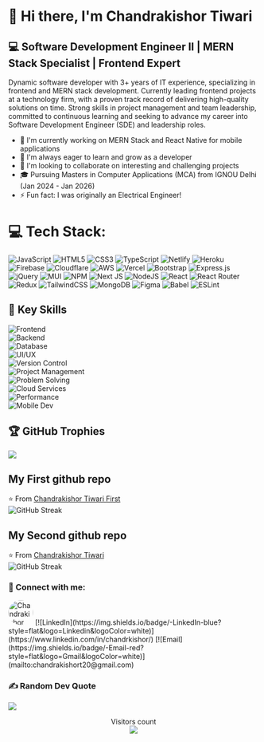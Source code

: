 # 👋 Hi there, I'm Chandrakishor Tiwari

## 💻 Software Development Engineer II | MERN Stack Specialist | Frontend Expert

Dynamic software developer with 3+ years of IT experience, specializing in frontend and MERN stack development. Currently leading frontend projects at a technology firm, with a proven track record of delivering high-quality solutions on time. Strong skills in project management and team leadership, committed to continuous learning and seeking to advance my career into Software Development Engineer (SDE) and leadership roles.

- 🔭 I'm currently working on MERN Stack and React Native for mobile applications
- 🌱 I'm always eager to learn and grow as a developer
- 👯 I'm looking to collaborate on interesting and challenging projects
- 🎓 Pursuing Masters in Computer Applications (MCA) from IGNOU Delhi (Jan 2024 - Jan 2026)
- ⚡ Fun fact: I was originally an Electrical Engineer!

# 💻 Tech Stack:
![JavaScript](https://img.shields.io/badge/-JavaScript-black?style=flat-square&logo=javascript)
![HTML5](https://img.shields.io/badge/-HTML5-black?style=flat-square&logo=html5&logoColor=white)
![CSS3](https://img.shields.io/badge/-CSS3-black?style=flat-square&logo=css3)
![TypeScript](https://img.shields.io/badge/-TypeScript-black?style=flat-square&logo=typescript)
![Netlify](https://img.shields.io/badge/-Netlify-black?style=flat-square&logo=netlify)
![Heroku](https://img.shields.io/badge/-Heroku-black?style=flat-square&logo=heroku)
![Firebase](https://img.shields.io/badge/-Firebase-black?style=flat-square&logo=firebase)
![Cloudflare](https://img.shields.io/badge/-Cloudflare-black?style=flat-square&logo=cloudflare)
![AWS](https://img.shields.io/badge/-AWS-black?style=flat-square&logo=amazon-aws)
![Vercel](https://img.shields.io/badge/-Vercel-black?style=flat-square&logo=vercel)
![Bootstrap](https://img.shields.io/badge/-Bootstrap-black?style=flat-square&logo=bootstrap)
![Express.js](https://img.shields.io/badge/-Express-black?style=flat-square&logo=express)
![jQuery](https://img.shields.io/badge/-jQuery-black?style=flat-square&logo=jquery)
![MUI](https://img.shields.io/badge/-Material--UI-black?style=flat-square&logo=material-ui)
![NPM](https://img.shields.io/badge/-NPM-black?style=flat-square&logo=npm)
![Next JS](https://img.shields.io/badge/-Next.js-black?style=flat-square&logo=next-dot-js)
![NodeJS](https://img.shields.io/badge/-Node.js-black?style=flat-square&logo=Node.js)
![React](https://img.shields.io/badge/-React-black?style=flat-square&logo=react)
![React Router](https://img.shields.io/badge/-React_Router-black?style=flat-square&logo=react-router)
![Redux](https://img.shields.io/badge/-Redux-black?style=flat-square&logo=redux)
![TailwindCSS](https://img.shields.io/badge/-Tailwind_CSS-black?style=flat-square&logo=tailwind-css)
![MongoDB](https://img.shields.io/badge/-MongoDB-black?style=flat-square&logo=mongodb)
![Figma](https://img.shields.io/badge/-Figma-black?style=flat-square&logo=figma)
![Babel](https://img.shields.io/badge/-Babel-black?style=flat-square&logo=babel)
![ESLint](https://img.shields.io/badge/-ESLint-black?style=flat-square&logo=eslint)

## 🔑 Key Skills

![Frontend](https://img.shields.io/badge/Frontend-ReactJS%20%7C%20React%20Native%20%7C%20Hooks-blue?style=flat-square&logo=react)<br />
![Backend](https://img.shields.io/badge/Backend-NodeJS%20%7C%20ExpressJS-green?style=flat-square&logo=node.js)<br />
![Database](https://img.shields.io/badge/Database-MongoDB-green?style=flat-square&logo=mongodb)<br />
![UI/UX](https://img.shields.io/badge/UI%2FUX-Responsive%20Design%20%7C%20Cross--device-blueviolet?style=flat-square&logo=css3)<br />
![Version Control](https://img.shields.io/badge/Version%20Control-Git%20%7C%20GitHub-black?style=flat-square&logo=git)<br />
![Project Management](https://img.shields.io/badge/Project%20Management-Agile-blue?style=flat-square&logo=azuredevops)<br />
![Problem Solving](https://img.shields.io/badge/Problem%20Solving-Data%20Structures%20%7C%20Algorithms-orange?style=flat-square&logo=leetcode)<br />
![Cloud Services](https://img.shields.io/badge/Cloud%20Services-AWS%20%7C%20Firebase-orange?style=flat-square&logo=amazon-aws)<br />
![Performance](https://img.shields.io/badge/Performance-Optimization-red?style=flat-square&logo=speedtest)<br />
![Mobile Dev](https://img.shields.io/badge/Mobile%20Dev-React%20Native%20%7C%20APK-blue?style=flat-square&logo=android)<br />

## 🏆 GitHub Trophies
![](https://github-profile-trophy.vercel.app/?username=Chandrkishor&theme=radical&no-frame=true&no-bg=false&margin-w=4)

## My First github repo 
⭐️ From [Chandrakishor Tiwari First](https://github.com/ck007tiwari) <br />
![GitHub Streak](https://github-readme-streak-stats.herokuapp.com/?user=ck007tiwari&theme=dark&hide_border=false) 
## My Second github repo
⭐️ From [Chandrakishor Tiwari](https://github.com/Chandrkishor) <br />
![GitHub Streak](https://github-readme-streak-stats.herokuapp.com/?user=Chandrkishor&theme=dark&hide_border=false)

### 🤝 Connect with me:
<img src="https://github.com/Chandrkishor.png" width="50" height="50" style="border-radius: 50%;" alt="Chandrakishor Tiwari">
[![LinkedIn](https://img.shields.io/badge/-LinkedIn-blue?style=flat&logo=Linkedin&logoColor=white)](https://www.linkedin.com/in/chandrkishor/)
[![Email](https://img.shields.io/badge/-Email-red?style=flat&logo=Gmail&logoColor=white)](mailto:chandrakishort20@gmail.com)
<br />

### ✍️ Random Dev Quote
![](https://quotes-github-readme.vercel.app/api?type=horizontal&theme=radical)

<p align="center"> 
Visitors count<br>
<img src="https://profile-counter.glitch.me/chandrkishor/count.svg" />
</p>

